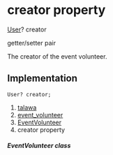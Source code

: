 
<div>

# creator property

</div>


[User](../../models_user_user_info/User-class.md)? creator


getter/setter pair




The creator of the event volunteer.



## Implementation

``` language-dart
User? creator;
```







1.  [talawa](../../index.md)
2.  [event_volunteer](../../models_events_event_volunteer/)
3.  [EventVolunteer](../../models_events_event_volunteer/EventVolunteer-class.md)
4.  creator property

##### EventVolunteer class







